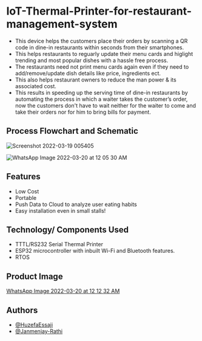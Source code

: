 
# IoT-Thermal-Printer-for-restaurant-management-system

- This device helps the customers place their orders by scanning a QR code in  dine-in restaurants within seconds from their smartphones.
- This helps restaurants to reguarly update their menu cards and higlight trending and most popular dishes with a hassle free process. 
- The restaurants need not print menu cards again even if they need to add/remove/update dish details like price, ingredients ect.
- This also helps restaurant owners to reduce the man power & its associated cost. 
- This results in speeding up the serving time of dine-in restaurants by automating the process in which a waiter takes the customer’s order, now the customers don't have to wait neither for the waiter to come and take their orders nor for him to bring bills for payment.


## Process Flowchart and Schematic


![Screenshot 2022-03-19 005405](https://user-images.githubusercontent.com/55643883/159073343-ced2f704-0d9a-4bfe-ad40-8698011746ef.png)




![WhatsApp Image 2022-03-20 at 12 05 30 AM](https://user-images.githubusercontent.com/55643883/159134223-eca3de7a-8525-45ad-a20b-7c7b0c0f2472.jpeg)



## Features

- Low Cost
- Portable
- Push Data to Cloud to analyze user eating habits
- Easy installation even in small stalls!


## Technology/ Components Used

- TTTL/RS232 Serial Thermal Printer
- ESP32  microcontroller with inbuilt Wi-Fi and Bluetooth features.
- RTOS

## Product Image
[WhatsApp Image 2022-03-20 at 12 12 32 AM](https://user-images.githubusercontent.com/55643883/159134397-a1982c89-1f41-49dd-81ed-5bf3b0a1432a.jpeg)


## Authors

- [@HuzefaEssaji](https://github.com/HuzefaEssaji)
- [@Janmenjay-Rathi](https://github.com/Janmejay-Rathi)


